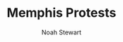 ---
title: Memphis Protests
description: "Photos from the Ground"
blurb: ""
img: assets/images/noah-protests/0M9A3739.jpg
author: "Noah Stewart"
details: "Memphis TN, June 2020"
---